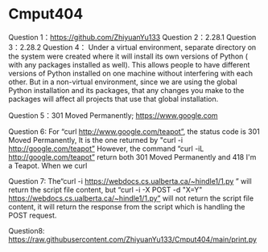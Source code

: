 # Cmput404
Question 1：https://github.com/ZhiyuanYu133
Question 2：2.28.1
Question 3：2.28.2
Question 4：
Under a virtual environment, separate directory on the system were created where it will install its own versions of Python ( with any packages installed as well). This allows people to have different versions of Python installed on one machine without interfering with each other.
But in a non-virtual environment, since we are using the global Python installation and its packages, that any changes you make to the packages will affect all projects that use that global installation.

Question 5：301 Moved Permanently;
https://www.google.com 

Question 6:
For “curl http://www.google.com/teapot”, the status code is 301 Moved Permanently, It is the one returned by "curl -i http://google.com/teapot” However, the command “curl -iL http://google.com/teapot” return both 301 Moved Permanently and 418 I'm a Teapot.
When we curl 

Question 7:
The“curl -i https://webdocs.cs.ualberta.ca/~hindle1/1.py ” will return the script file content, but “curl -i -X POST -d "X=Y" https://webdocs.cs.ualberta.ca/~hindle1/1.py” will not return the script file content, it will return the response from the script which is handling the POST request.


Question8: https://raw.githubusercontent.com/ZhiyuanYu133/Cmput404/main/print.py
